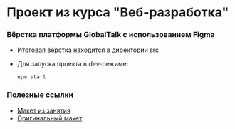 # Проект из курса "Веб-разработка"

### Вёрстка платформы GlobalTalk с использованием Figma

* Итоговая вёрстка находится в директории [src](./src/)
* Для запуска проекта в dev-режиме:
    
    ```
    npm start
    ```

### Полезные ссылки

* [Макет из занятия](https://www.figma.com/file/W0d1hAzs0K3eTqifnYtRLm/Web-Development.-Lesson-2?node-id=0%3A1&mode=dev)
* [Оригинальный макет](https://www.figma.com/file/GK2Qg5BnDYcdllYkbzUYm2/E-Learning-Platform-(Community)?node-id=19%3A4202&mode=dev)